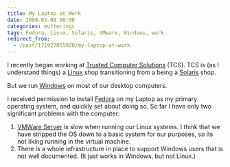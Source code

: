 ```yaml
---
title: My Laptop at Work
date: 2008-03-08 00:00
categories: mutterings
tags: Fedora, Linux, Solaris, VMware, Windows, work
redirect_from:
  - /post/171927055920/my-laptop-at-work
---
```

I recently began working at [Trusted Computer Solutions](http://www.trustedcs.com) (TCS). TCS is (as I understand things) a [Linux](http://en.wikipedia.org/wiki/Linux) shop transitioning from a being a [Solaris](http://www.sun.com/software/solaris/index.jsp) shop.

But we run [Windows](http://www.microsoft.com/windows) on most of our desktop computers.

I received permission to install [Fedora](http://fedoraproject.org) on my Laptop as my primary operating system, and quickly set about doing so. So far I have only two significant problems with the computer:
1. [VMWare Server](http://www.vmware.com) is slow when running our Linux systems. I think that we have stripped the OS down to a basic system for our purposes, so its not liking running in the virtual machine.
2. There is a whole infrastructure in place to support Windows users that is not well documented. (It just works in Windows, but not Linux.)
